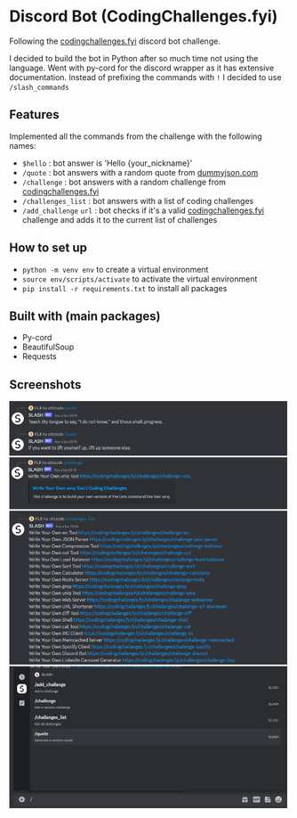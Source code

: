 # Discord Bot (CodingChallenges.fyi)

Following the [codingchallenges.fyi](https://codingchallenges.fyi/challenges/challenge-discord) discord bot challenge.

I decided to build the bot in Python after so much time not using the language. Went with py-cord for the discord wrapper as it has extensive documentation. Instead of prefixing the commands with `!` I decided to use `/slash_commands`

## Features

Implemented all the commands from the challenge with the following names:

* `$hello` : bot answer is 'Hello {your_nickname}'
*  `/quote` : bot answers with a random quote from [dummyjson.com](https://dummyjson.com/)
*  `/challenge` : bot answers with a random challenge from [codingchallenges.fyi](https://codingchallenges.fyi/challenges)
*  `/challenges_list` : bot answers with a list of coding challenges
*  `/add_challenge` `url` : bot checks if it's a valid [codingchallenges.fyi](https://codingchallenges.fyi/challenges) challenge and adds it to the current list of challenges

## How to set up

* `python -m venv env` to create a virtual environment
* `source env/scripts/activate` to activate the virtual environment
* `pip install -r requirements.txt` to install all packages

## Built with (main packages)

* Py-cord
* BeautifulSoup
* Requests

## Screenshots

<div>
  <img src="./screenshots/quote.png" alt="quotes" width="500px" />
  <img src="./screenshots/challenge.png" alt="random challenge" width="500px" />
  <img src="./screenshots/challenges_list.png" alt="list of challenges" width="500px" />
  <img src="./screenshots/slash_commands.png" alt="slash commands" width="500px" />
</div>
